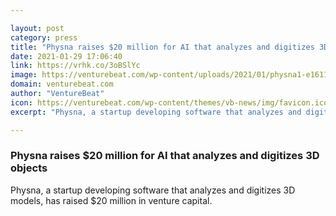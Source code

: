```yaml
---

layout: post
category: press
title: "Physna raises $20 million for AI that analyzes and digitizes 3D objects"
date: 2021-01-29 17:06:40
link: https://vrhk.co/3oBSlYc
image: https://venturebeat.com/wp-content/uploads/2021/01/physna1-e1611938280196.png?w=1200&strip=all
domain: venturebeat.com
author: "VentureBeat"
icon: https://venturebeat.com/wp-content/themes/vb-news/img/favicon.ico
excerpt: "Physna, a startup developing software that analyzes and digitizes 3D models, has raised $20 million in venture capital."

---
```


### Physna raises $20 million for AI that analyzes and digitizes 3D objects

Physna, a startup developing software that analyzes and digitizes 3D models, has raised $20 million in venture capital.